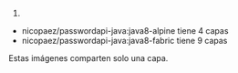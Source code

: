 1.

* nicopaez/passwordapi-java:java8-alpine tiene 4 capas
* nicopaez/passwordapi-java:java8-fabric tiene 9 capas

Estas imágenes comparten solo una capa.


